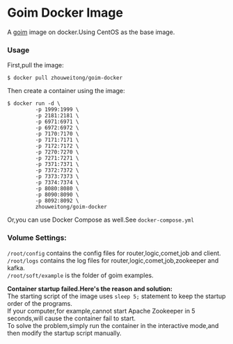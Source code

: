 # Goim Docker Image 

A [goim](https://github.com/Terry-mao/goim) image on docker.Using CentOS as the base image.

### Usage  
First,pull the image:

```
$ docker pull zhouweitong/goim-docker 
```  
Then create a container using the image:
```
$ docker run -d \
		 -p 1999:1999 \
		 -p 2181:2181 \
		 -p 6971:6971 \
		 -p 6972:6972 \
		 -p 7170:7170 \
		 -p 7171:7171 \
		 -p 7172:7172 \
		 -p 7270:7270 \
		 -p 7271:7271 \
		 -p 7371:7371 \
		 -p 7372:7372 \
		 -p 7373:7373 \
		 -p 7374:7374 \
		 -p 8080:8080 \
		 -p 8090:8090 \
		 -p 8092:8092 \
		 zhouweitong/goim-docker
```   
Or,you can use Docker Compose as well.See `docker-compose.yml`   

### Volume Settings:  
`/root/config` contains the config files for router,logic,comet,job and client.  
`/root/logs` contains the log files for router,logic,comet,job,zookeeper and kafka.  
`/root/soft/example` is the folder of goim examples.  
  
**Container startup failed.Here's the reason and solution:**  
The starting script of the image uses `sleep 5;` statement to keep the startup order of the programs.  
If your computer,for example,cannot start Apache Zookeeper in 5 seconds,will cause the container fail to start.  
To solve the problem,simply run the container in the interactive mode,and then modify the startup script manually. 